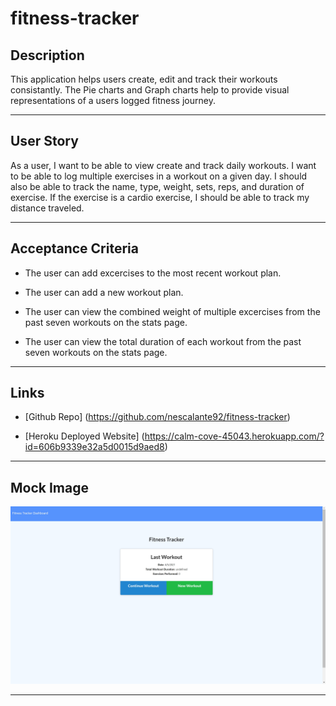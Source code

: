 # fitness-tracker

## Description

This application helps users create, edit and track their workouts consistantly. The Pie charts and Graph charts help to provide visual representations of a users logged fitness journey. 
 
--------------------

## User Story

As a user, I want to be able to view create and track daily workouts. I want to be able to log multiple exercises in a workout on a given day. I should also be able to track the name, type, weight, sets, reps, and duration of exercise. If the exercise is a cardio exercise, I should be able to track my distance traveled.

---------------------

## Acceptance Criteria 

-  The user can add excercises to the most recent workout plan.

-  The user can add a new workout plan.

-  The user can view the combined weight of multiple excercises from the past seven workouts on the stats page.

-  The user can view the total duration of each workout from the past seven workouts on the stats page.

------------------------

## Links

-   [Github Repo] (https://github.com/nescalante92/fitness-tracker)

-   [Heroku Deployed Website] (https://calm-cove-45043.herokuapp.com/?id=606b9339e32a5d0015d9aed8)

-------------------------

## Mock Image 
![fitness-tracker](images/fitness-tracker.jpg)

-------------------------